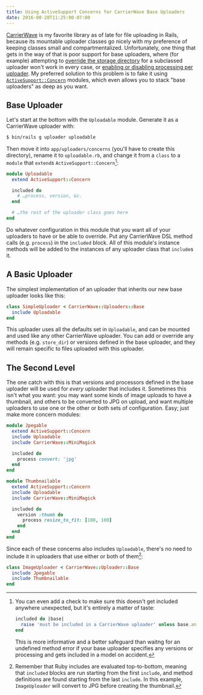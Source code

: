 ```yaml
---
title: Using ActiveSupport Concerns for CarrierWave Base Uploaders
date: 2016-08-28T11:25:00-07:00
---
```


[CarrierWave][] is my favorite library as of late for file uploading in Rails,
because its mountable uploader classes go nicely with my preference of keeping
classes small and compartmentalized. Unfortunately, one thing that gets in the
way of that is poor support for base uploaders, where (for example) attempting
to [override the storage directory][] for a subclassed uploader won't work in
every case, or [enabling or disabling processing per uploader][]. My preferred
solution to this problem is to fake it using [`ActiveSupport::Concern`][]
modules, which even allows you to stack "base uploaders" as deep as you want.

## Base Uploader

Let's start at the bottom with the `Uploadable` module. Generate it as a
CarrierWave uploader with:

```bash
$ bin/rails g uploader uploadable
```

Then move it into `app/uploaders/concerns` (you'll have to create this
directory), rename it to `uploadable.rb`, and change it from a `class` to a
`module` that `extend`s `ActiveSupport::Concern`[^raise]:

```ruby
module Uploadable
  extend ActiveSupport::Concern

  included do
    # …process, version, &c.
  end

  # …the rest of the uploader class goes here
end
```

Do whatever configuration in this module that you want all of your uploaders to
have or be able to override. Put any CarrierWave DSL method calls (e.g.
`process`) in the `included` block. All of this module's instance methods will
be added to the instances of any uploader class that `include`s it.

## A Basic Uploader

The simplest implementation of an uploader that inherits our new base uploader
looks like this:

```ruby
class SimpleUploader < CarrierWave::Uploaders::Base
  include Uploadable
end
```

This uploader uses all the defaults set in `Uploadable`, and can be
mounted and used like any other CarrierWave uploader. You can add or override
any methods (e.g. `store_dir`) or versions defined in the base uploader, and
they will remain specific to files uploaded with this uploader.

## The Second Level

The one catch with this is that versions and processors defined in the base
uploader will be used for _every_ uploader that includes it. Sometimes this
isn't what you want: you may want some kinds of image uploads to have a
thumbnail, and others to be converted to JPG on upload, and want multiple
uploaders to use one or the other or both sets of configuration. Easy; just make
more concern modules:

```ruby
module Jpegable
  extend ActiveSupport::Concern
  include Uploadable
  include CarrierWave::MiniMagick

  included do
    process convert: 'jpg'
  end
end
```

```ruby
module Thumbnailable
  extend ActiveSupport::Concern
  include Uploadable
  include CarrierWave::MiniMagick

  included do
    version :thumb do
      process resize_to_fit: [100, 100]
    end
  end
end
```

Since each of these concerns also includes `Uploadable`, there's no need to
include it in uploaders that use either or both of them[^inc]:

```ruby
class ImageUploader < CarrierWave::Uploader::Base
  include Jpegable
  include Thumbnailable
end
```



[^raise]: You can even add a check to make sure this doesn't get included
    anywhere unexpected, but it's entirely a matter of taste:

    ```ruby
    included do |base|
      raise 'must be included in a CarrierWave uploader' unless base.ancestors.include?(CarrierWave::Uploader::Base)
    end
    ```

    This is more informative and a better safeguard than waitng for an undefined
    method error if your base uploader specifies any versions or processing and
    gets included in a model on accident.

[^inc]: Remember that Ruby includes are evaluated top-to-bottom, meaning that
`included` blocks are run starting from the first `include`, and method
definitions are found starting from the last `include`. In this example,
`ImageUploader` will convert to JPG before creating the thumbnail.

[CarrierWave]: https://github.com/carrierwaveuploader/carrierwave
[override the storage directory]: https://github.com/carrierwaveuploader/carrierwave/issues/1064
[enabling or disabling processing per uploader]: https://github.com/carrierwaveuploader/carrierwave/issues/1349
[`ActiveSupport::Concern`]: http://api.rubyonrails.org/classes/ActiveSupport/Concern.html
